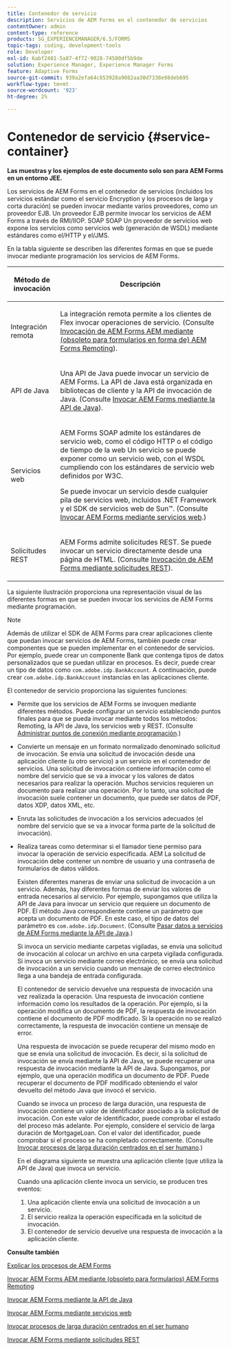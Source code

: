 ```yaml
---
title: Contenedor de servicio
description: Servicios de AEM Forms en el contenedor de servicios
contentOwner: admin
content-type: reference
products: SG_EXPERIENCEMANAGER/6.5/FORMS
topic-tags: coding, development-tools
role: Developer
exl-id: 6abf2401-5a87-4f72-9028-74580df5b9de
solution: Experience Manager, Experience Manager Forms
feature: Adaptive Forms
source-git-commit: 939a2efa64c853928a9082aa30d7338e98deb695
workflow-type: tm+mt
source-wordcount: '923'
ht-degree: 2%

---
```


# Contenedor de servicio {#service-container}

**Las muestras y los ejemplos de este documento solo son para AEM Forms en un entorno JEE.**

Los servicios de AEM Forms en el contenedor de servicios (incluidos los servicios estándar como el servicio Encryption y los procesos de larga y corta duración) se pueden invocar mediante varios proveedores, como un proveedor EJB. Un proveedor EJB permite invocar los servicios de AEM Forms a través de RMI/IIOP. SOAP SOAP Un proveedor de servicios web expone los servicios como servicios web (generación de WSDL) mediante estándares como el/HTTP y el/JMS.

En la tabla siguiente se describen las diferentes formas en que se puede invocar mediante programación los servicios de AEM Forms.

<table>
 <thead>
  <tr>
   <th><p>Método de invocación</p></th>
   <th><p>Descripción</p></th>
  </tr>
 </thead>
 <tbody>
  <tr>
   <td><p>Integración remota</p></td>
   <td><p>La integración remota permite a los clientes de Flex invocar operaciones de servicio. (Consulte <a href="/help/forms/developing/invoking-aem-forms-using-remoting.md#invoking-aem-forms-using-remoting">Invocación de AEM Forms AEM mediante (obsoleto para formularios en forma de) AEM Forms Remoting</a>).</p></td>
  </tr>
  <tr>
   <td><p>API de Java</p></td>
   <td><p>Una API de Java puede invocar un servicio de AEM Forms. La API de Java está organizada en bibliotecas de cliente y la API de invocación de Java. (Consulte <a href="/help/forms/developing/invoking-aem-forms-using-java.md#invoking-aem-forms-using-the-java-api">Invocar AEM Forms mediante la API de Java</a>).</p></td>
  </tr>
  <tr>
   <td><p>Servicios web</p></td>
   <td><p>AEM Forms SOAP admite los estándares de servicio web, como el código HTTP o el código de tiempo de la web Un servicio se puede exponer como un servicio web, con el WSDL cumpliendo con los estándares de servicio web definidos por W3C.</p><p>Se puede invocar un servicio desde cualquier pila de servicios web, incluidos .NET Framework y el SDK de servicios web de Sun™. (Consulte <a href="/help/forms/developing/invoking-aem-forms-using-web.md#invoking-aem-forms-using-web-services">Invocar AEM Forms mediante servicios web</a>.)</p></td>
  </tr>
  <tr>
   <td><p>Solicitudes REST</p></td>
   <td><p>AEM Forms admite solicitudes REST. Se puede invocar un servicio directamente desde una página de HTML. (Consulte <a href="/help/forms/developing/invoking-aem-forms-using-rest.md#invoking-aem-forms-using-rest-requests">Invocación de AEM Forms mediante solicitudes REST</a>).</p></td>
  </tr>
 </tbody>
</table>

La siguiente ilustración proporciona una representación visual de las diferentes formas en que se pueden invocar los servicios de AEM Forms mediante programación.

>[!NOTE]
>
>Además de utilizar el SDK de AEM Forms para crear aplicaciones cliente que puedan invocar servicios de AEM Forms, también puede crear componentes que se pueden implementar en el contenedor de servicios. Por ejemplo, puede crear un componente Bank que contenga tipos de datos personalizados que se puedan utilizar en procesos. Es decir, puede crear un tipo de datos como `com.adobe.idp.BankAccount`. A continuación, puede crear `com.adobe.idp.BankAccount` instancias en las aplicaciones cliente.

El contenedor de servicio proporciona las siguientes funciones:

* Permite que los servicios de AEM Forms se invoquen mediante diferentes métodos. Puede configurar un servicio estableciendo puntos finales para que se pueda invocar mediante todos los métodos: Remoting, la API de Java, los servicios web y REST. (Consulte [Administrar puntos de conexión mediante programación](/help/forms/developing/programmatically-endpoints.md#programmatically-managing-endpoints).)
* Convierte un mensaje en un formato normalizado denominado solicitud de invocación. Se envía una solicitud de invocación desde una aplicación cliente (u otro servicio) a un servicio en el contenedor de servicios. Una solicitud de invocación contiene información como el nombre del servicio que se va a invocar y los valores de datos necesarios para realizar la operación. Muchos servicios requieren un documento para realizar una operación. Por lo tanto, una solicitud de invocación suele contener un documento, que puede ser datos de PDF, datos XDP, datos XML, etc.
* Enruta las solicitudes de invocación a los servicios adecuados (el nombre del servicio que se va a invocar forma parte de la solicitud de invocación).
* Realiza tareas como determinar si el llamador tiene permiso para invocar la operación de servicio especificada. AEM La solicitud de invocación debe contener un nombre de usuario y una contraseña de formularios de datos válidos.

  Existen diferentes maneras de enviar una solicitud de invocación a un servicio. Además, hay diferentes formas de enviar los valores de entrada necesarios al servicio. Por ejemplo, supongamos que utiliza la API de Java para invocar un servicio que requiere un documento de PDF. El método Java correspondiente contiene un parámetro que acepta un documento de PDF. En este caso, el tipo de datos del parámetro es `com.adobe.idp.Document`. (Consulte [Pasar datos a servicios de AEM Forms mediante la API de Java](/help/forms/developing/invoking-aem-forms-using-java.md#passing-data-to-aem-forms-services-using-the-java-api).)

  Si invoca un servicio mediante carpetas vigiladas, se envía una solicitud de invocación al colocar un archivo en una carpeta vigilada configurada. Si invoca un servicio mediante correo electrónico, se envía una solicitud de invocación a un servicio cuando un mensaje de correo electrónico llega a una bandeja de entrada configurada.

  El contenedor de servicio devuelve una respuesta de invocación una vez realizada la operación. Una respuesta de invocación contiene información como los resultados de la operación. Por ejemplo, si la operación modifica un documento de PDF, la respuesta de invocación contiene el documento de PDF modificado. Si la operación no se realizó correctamente, la respuesta de invocación contiene un mensaje de error.

  Una respuesta de invocación se puede recuperar del mismo modo en que se envía una solicitud de invocación. Es decir, si la solicitud de invocación se envía mediante la API de Java, se puede recuperar una respuesta de invocación mediante la API de Java. Supongamos, por ejemplo, que una operación modifica un documento de PDF. Puede recuperar el documento de PDF modificado obteniendo el valor devuelto del método Java que invocó el servicio.

  Cuando se invoca un proceso de larga duración, una respuesta de invocación contiene un valor de identificador asociado a la solicitud de invocación. Con este valor de identificador, puede comprobar el estado del proceso más adelante. Por ejemplo, considere el servicio de larga duración de MortgageLoan. Con el valor del identificador, puede comprobar si el proceso se ha completado correctamente. (Consulte [Invocar procesos de larga duración centrados en el ser humano](/help/forms/developing/invoking-human-centric-long-lived.md#invoking-human-centric-long-lived-processes).)

  En el diagrama siguiente se muestra una aplicación cliente (que utiliza la API de Java) que invoca un servicio.

  Cuando una aplicación cliente invoca un servicio, se producen tres eventos:

   1. Una aplicación cliente envía una solicitud de invocación a un servicio.
   1. El servicio realiza la operación especificada en la solicitud de invocación.
   1. El contenedor de servicio devuelve una respuesta de invocación a la aplicación cliente.

**Consulte también**

[Explicar los procesos de AEM Forms](/help/forms/developing/aem-forms-processes.md#understanding-aem-forms-processes)

[Invocar AEM Forms AEM mediante (obsoleto para formularios) AEM Forms Remoting](/help/forms/developing/invoking-aem-forms-using-remoting.md#invoking-aem-forms-using-remoting)

[Invocar AEM Forms mediante la API de Java](/help/forms/developing/invoking-aem-forms-using-java.md#invoking-aem-forms-using-the-java-api)

[Invocar AEM Forms mediante servicios web](/help/forms/developing/invoking-aem-forms-using-web.md#invoking-aem-forms-using-web-services)

[Invocar procesos de larga duración centrados en el ser humano](/help/forms/developing/invoking-human-centric-long-lived.md#invoking-human-centric-long-lived-processes)

[Invocar AEM Forms mediante solicitudes REST](/help/forms/developing/invoking-aem-forms-using-rest.md#invoking-aem-forms-using-rest-requests)
